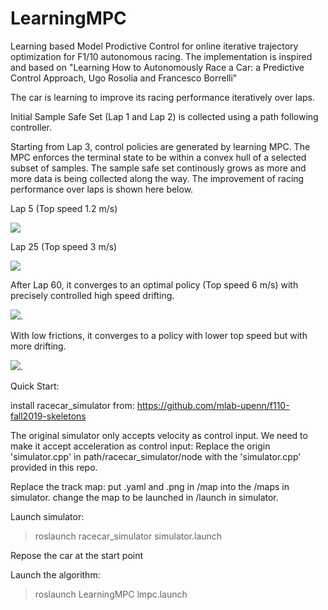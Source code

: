 # LearningMPC
Learning based Model Prodictive Control for online iterative trajectory optimization for F1/10 autonomous racing. The implementation is inspired and based on "Learning How to Autonomously Race a Car:
a Predictive Control Approach, Ugo Rosolia and Francesco Borrelli" 

The car is learning to improve its racing performance iteratively over laps.

Initial Sample Safe Set (Lap 1 and Lap 2) is collected using a path following controller.

Starting from Lap 3, control policies are generated by learning MPC. The MPC enforces the terminal state to be within a convex hull of a selected subset of samples. The sample safe set continously grows as more and more data is being collected along the way. The improvement of racing performance over laps is shown here below.

Lap 5 (Top speed 1.2 m/s)

![](media/lap5.gif)

Lap 25 (Top speed 3 m/s)

![](media/lap25.gif)

After Lap 60, it converges to an optimal policy (Top speed 6 m/s) with precisely controlled high speed drifting.

![](media/lap60_converged_drifting.gif).

With low frictions, it converges to a policy with lower top speed but with more drifting.

![](media/drifting_low_friction.gif).

Quick Start:

install racecar_simulator from:
https://github.com/mlab-upenn/f110-fall2019-skeletons

The original simulator only accepts velocity as control input. We need to make it accept acceleration as control input:
Replace the origin 'simulator.cpp' in path/racecar_simulator/node with the 'simulator.cpp' provided in this repo.

Replace the track map:
put .yaml and .png in /map into the /maps in simulator.
change the map to be launched in /launch in simulator.

Launch simulator:
>roslaunch racecar_simulator simulator.launch

Repose the car at the start point

Launch the algorithm:
>roslaunch LearningMPC lmpc.launch



